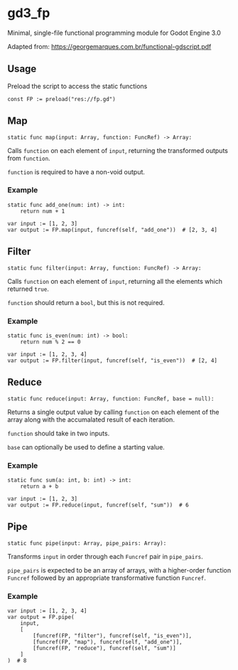 # gd3_fp
Minimal, single-file functional programming module for Godot Engine 3.0

Adapted from: https://georgemarques.com.br/functional-gdscript.pdf

## Usage
Preload the script to access the static functions

```gdscript
const FP := preload("res://fp.gd")
```

## Map
```gdscript
static func map(input: Array, function: FuncRef) -> Array:
```
Calls `function` on each element of `input`, returning the transformed outputs from `function`.

`function` is required to have a non-void output.

### Example

```gdscript
static func add_one(num: int) -> int:
	return num + 1

var input := [1, 2, 3]
var output := FP.map(input, funcref(self, "add_one"))  # [2, 3, 4]
```

## Filter
```gdscript
static func filter(input: Array, function: FuncRef) -> Array:
```

Calls `function` on each element of `input`, returning all the elements which returned `true`.

`function` should return a `bool`, but this is not required.

### Example
```gdscript
static func is_even(num: int) -> bool:
	return num % 2 == 0

var input := [1, 2, 3, 4]
var output := FP.filter(input, funcref(self, "is_even"))  # [2, 4]
```

## Reduce
```gdscript
static func reduce(input: Array, function: FuncRef, base = null):
```

Returns a single output value by calling `function` on each element of the array along with the accumalated result of each iteration.

`function` should take in two inputs.

`base` can optionally be used to define a starting value.

### Example
```gdscript
static func sum(a: int, b: int) -> int:
	return a + b

var input := [1, 2, 3]
var output := FP.reduce(input, funcref(self, "sum"))  # 6
```

## Pipe
```gdscript
static func pipe(input: Array, pipe_pairs: Array):
```

Transforms `input` in order through each `Funcref` pair in `pipe_pairs`.

`pipe_pairs` is expected to be an array of arrays, with a higher-order function `Funcref` followed by an appropriate transformative function `Funcref`.

### Example
```gdscript
var input := [1, 2, 3, 4]
var output = FP.pipe(
	input,
	[
		[funcref(FP, "filter"), funcref(self, "is_even")],
		[funcref(FP, "map"), funcref(self, "add_one")],
		[funcref(FP, "reduce"), funcref(self, "sum")]
	]
)  # 8
```
